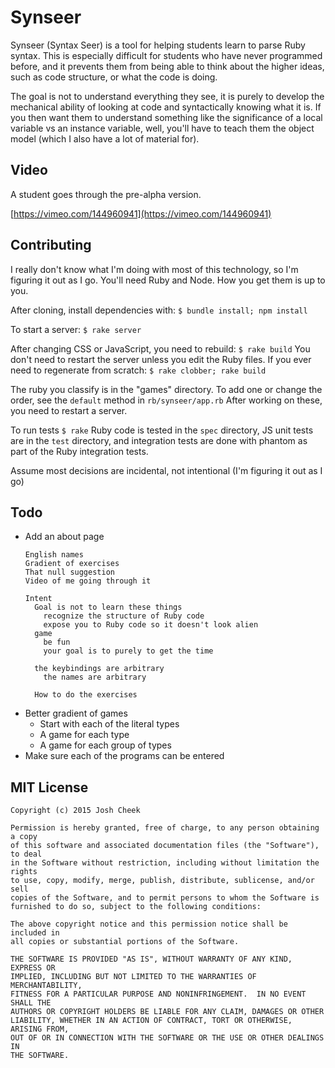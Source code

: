 # Synseer

Synseer (Syntax Seer) is a tool for helping students learn to parse Ruby syntax.
This is especially difficult for students who have never programmed before,
and it prevents them from being able to think about the higher ideas,
such as code structure, or what the code is doing.

The goal is not to understand everything they see,
it is purely to develop the mechanical ability of
looking at code and syntactically knowing what it is.
If you then want them to understand something like
the significance of a local variable vs an instance variable,
well, you'll have to teach them the object model
(which I also have a lot of material for).


## Video

A student goes through the pre-alpha version.

[https://vimeo.com/144960941](https://vimeo.com/144960941)

## Contributing

I really don't know what I'm doing with most of this technology,
so I'm figuring it out as I go. You'll need Ruby and Node.
How you get them is up to you.

After cloning, install dependencies with: `$ bundle install; npm install`

To start a server: `$ rake server`

After changing CSS or JavaScript, you need to rebuild: `$ rake build`
You don't need to restart the server unless you edit the Ruby files.
If you ever need to regenerate from scratch: `$ rake clobber; rake build`

The ruby you classify is in the "games" directory.
To add one or change the order, see the `default` method in `rb/synseer/app.rb`
After working on these, you need to restart a server.

To run tests `$ rake` Ruby code is tested in the `spec` directory,
JS unit tests are in the `test` directory, and integration tests are
done with phantom as part of the Ruby integration tests.

Assume most decisions are incidental, not intentional (I'm figuring it out as I go)

## Todo

* Add an about page
  ```
  English names
  Gradient of exercises
  That null suggestion
  Video of me going through it

  Intent
    Goal is not to learn these things
      recognize the structure of Ruby code
      expose you to Ruby code so it doesn't look alien
    game
      be fun
      your goal is to purely to get the time

    the keybindings are arbitrary
      the names are arbitrary

    How to do the exercises
  ```
* Better gradient of games
  * Start with each of the literal types
  * A game for each type
  * A game for each group of types
* Make sure each of the programs can be entered

## MIT License

```
Copyright (c) 2015 Josh Cheek

Permission is hereby granted, free of charge, to any person obtaining a copy
of this software and associated documentation files (the "Software"), to deal
in the Software without restriction, including without limitation the rights
to use, copy, modify, merge, publish, distribute, sublicense, and/or sell
copies of the Software, and to permit persons to whom the Software is
furnished to do so, subject to the following conditions:

The above copyright notice and this permission notice shall be included in
all copies or substantial portions of the Software.

THE SOFTWARE IS PROVIDED "AS IS", WITHOUT WARRANTY OF ANY KIND, EXPRESS OR
IMPLIED, INCLUDING BUT NOT LIMITED TO THE WARRANTIES OF MERCHANTABILITY,
FITNESS FOR A PARTICULAR PURPOSE AND NONINFRINGEMENT.  IN NO EVENT SHALL THE
AUTHORS OR COPYRIGHT HOLDERS BE LIABLE FOR ANY CLAIM, DAMAGES OR OTHER
LIABILITY, WHETHER IN AN ACTION OF CONTRACT, TORT OR OTHERWISE, ARISING FROM,
OUT OF OR IN CONNECTION WITH THE SOFTWARE OR THE USE OR OTHER DEALINGS IN
THE SOFTWARE.
```

